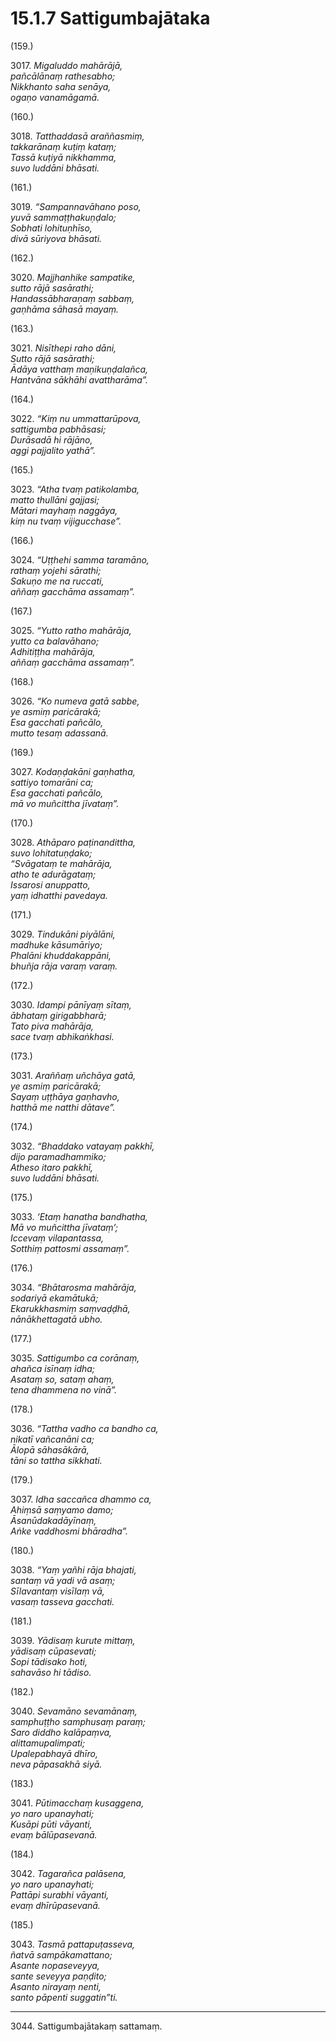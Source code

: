 

# 15.1.7 Sattigumbajātaka




(159.)

3017\. _Migaluddo mahārājā,_  
_pañcālānaṃ rathesabho;_  
_Nikkhanto saha senāya,_  
_ogaṇo vanamāgamā._  


(160.)

3018\. _Tatthaddasā araññasmiṃ,_  
_takkarānaṃ kuṭiṃ kataṃ;_  
_Tassā kuṭiyā nikkhamma,_  
_suvo luddāni bhāsati._  


(161.)

3019\. _“Sampannavāhano poso,_  
_yuvā sammaṭṭhakuṇḍalo;_  
_Sobhati lohituṇhīso,_  
_divā sūriyova bhāsati._  


(162.)

3020\. _Majjhanhike sampatike,_  
_sutto rājā sasārathi;_  
_Handassābharaṇaṃ sabbaṃ,_  
_gaṇhāma sāhasā mayaṃ._  


(163.)

3021\. _Nisīthepi raho dāni,_  
_Sutto rājā sasārathi;_  
_Ādāya vatthaṃ maṇikuṇḍalañca,_  
_Hantvāna sākhāhi avattharāma”._  


(164.)

3022\. _“Kiṃ nu ummattarūpova,_  
_sattigumba pabhāsasi;_  
_Durāsadā hi rājāno,_  
_aggi pajjalito yathā”._  


(165.)

3023\. _“Atha tvaṃ patikolamba,_  
_matto thullāni gajjasi;_  
_Mātari mayhaṃ naggāya,_  
_kiṃ nu tvaṃ vijigucchase”._  


(166.)

3024\. _“Uṭṭhehi samma taramāno,_  
_rathaṃ yojehi sārathi;_  
_Sakuṇo me na ruccati,_  
_aññaṃ gacchāma assamaṃ”._  


(167.)

3025\. _“Yutto ratho mahārāja,_  
_yutto ca balavāhano;_  
_Adhitiṭṭha mahārāja,_  
_aññaṃ gacchāma assamaṃ”._  


(168.)

3026\. _“Ko numeva gatā sabbe,_  
_ye asmiṃ paricārakā;_  
_Esa gacchati pañcālo,_  
_mutto tesaṃ adassanā._  


(169.)

3027\. _Kodaṇḍakāni gaṇhatha,_  
_sattiyo tomarāni ca;_  
_Esa gacchati pañcālo,_  
_mā vo muñcittha jīvataṃ”._  


(170.)

3028\. _Athāparo paṭinandittha,_  
_suvo lohitatuṇḍako;_  
_“Svāgataṃ te mahārāja,_  
_atho te adurāgataṃ;_  
_Issarosi anuppatto,_  
_yaṃ idhatthi pavedaya._  


(171.)

3029\. _Tindukāni piyālāni,_  
_madhuke kāsumāriyo;_  
_Phalāni khuddakappāni,_  
_bhuñja rāja varaṃ varaṃ._  


(172.)

3030\. _Idampi pānīyaṃ sītaṃ,_  
_ābhataṃ girigabbharā;_  
_Tato piva mahārāja,_  
_sace tvaṃ abhikaṅkhasi._  


(173.)

3031\. _Araññaṃ uñchāya gatā,_  
_ye asmiṃ paricārakā;_  
_Sayaṃ uṭṭhāya gaṇhavho,_  
_hatthā me natthi dātave”._  


(174.)

3032\. _“Bhaddako vatayaṃ pakkhī,_  
_dijo paramadhammiko;_  
_Atheso itaro pakkhī,_  
_suvo luddāni bhāsati._  


(175.)

3033\. _‘Etaṃ hanatha bandhatha,_  
_Mā vo muñcittha jīvataṃ’;_  
_Iccevaṃ vilapantassa,_  
_Sotthiṃ pattosmi assamaṃ”._  


(176.)

3034\. _“Bhātarosma mahārāja,_  
_sodariyā ekamātukā;_  
_Ekarukkhasmiṃ saṃvaḍḍhā,_  
_nānākhettagatā ubho._  


(177.)

3035\. _Sattigumbo ca corānaṃ,_  
_ahañca isīnaṃ idha;_  
_Asataṃ so, sataṃ ahaṃ,_  
_tena dhammena no vinā”._  


(178.)

3036\. _“Tattha vadho ca bandho ca,_  
_nikatī vañcanāni ca;_  
_Ālopā sāhasākārā,_  
_tāni so tattha sikkhati._  


(179.)

3037\. _Idha saccañca dhammo ca,_  
_Ahiṃsā saṃyamo damo;_  
_Āsanūdakadāyīnaṃ,_  
_Aṅke vaddhosmi bhāradha”._  


(180.)

3038\. _“Yaṃ yañhi rāja bhajati,_  
_santaṃ vā yadi vā asaṃ;_  
_Sīlavantaṃ visīlaṃ vā,_  
_vasaṃ tasseva gacchati._  


(181.)

3039\. _Yādisaṃ kurute mittaṃ,_  
_yādisaṃ cūpasevati;_  
_Sopi tādisako hoti,_  
_sahavāso hi tādiso._  


(182.)

3040\. _Sevamāno sevamānaṃ,_  
_samphuṭṭho samphusaṃ paraṃ;_  
_Saro diddho kalāpaṃva,_  
_alittamupalimpati;_  
_Upalepabhayā dhīro,_  
_neva pāpasakhā siyā._  


(183.)

3041\. _Pūtimacchaṃ kusaggena,_  
_yo naro upanayhati;_  
_Kusāpi pūti vāyanti,_  
_evaṃ bālūpasevanā._  


(184.)

3042\. _Tagarañca palāsena,_  
_yo naro upanayhati;_  
_Pattāpi surabhi vāyanti,_  
_evaṃ dhīrūpasevanā._  


(185.)

3043\. _Tasmā pattapuṭasseva,_  
_ñatvā sampākamattano;_  
_Asante nopaseveyya,_  
_sante seveyya paṇḍito;_  
_Asanto nirayaṃ nenti,_  
_santo pāpenti suggatin”ti._  


---

3044\. Sattigumbajātakaṃ sattamaṃ.





